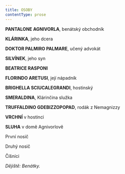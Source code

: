 ```yaml
---
title: OSOBY
contentType: prose
---
```


**PANTALONE AGNIVORLA**, benátský obchodník

**KLÁRINKA**, jeho dcera

**DOKTOR PALMIRO PALMARE**, učený advokát

**SILVÍNEK**, jeho syn

**BEATRICE RASPONI**

**FLORINDO ARETUSI**, její nápadník

**BRIGHELLA SCIUCALEGRANDI**, hostinský

**SMERALDINA**, Klárinčina služka

**TRUFFALDINO GDEBIZZOPOPAD**, rodák z Nemagnizzy

**VRCHNÍ** v hostinci

**SLUHA** v domě Agnivorlově

První nosič

Druhý nosič

Číšníci

_Dějiště: Benátky._
